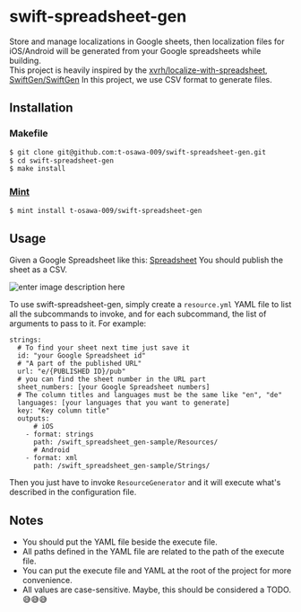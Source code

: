 
# swift-spreadsheet-gen

Store and manage localizations in Google sheets, then localization files for iOS/Android will be generated from your Google spreadsheets while building.
<br>This project is heavily inspired by the [xvrh/localize-with-spreadsheet](https://github.com/xvrh/localize-with-spreadsheet), [SwiftGen/SwiftGen](https://github.com/SwiftGen/SwiftGen)
In this project, we use CSV format to generate files.
## Installation
### Makefile
```sh
$ git clone git@github.com:t-osawa-009/swift-spreadsheet-gen.git
$ cd swift-spreadsheet-gen
$ make install
```
### [Mint](https://github.com/yonaskolb/Mint)
```sh
$ mint install t-osawa-009/swift-spreadsheet-gen
```

## Usage
Given a Google Spreadsheet like this:
[Spreadsheet](https://docs.google.com/spreadsheets/d/1zVw1G2LvoJOnnaez3Tuf2Kxqt7S8-zATNazY14FgBwI/edit?usp=sharing)
You should publish the sheet as a CSV.

![enter image description here](https://d33v4339jhl8k0.cloudfront.net/docs/assets/5915e1a02c7d3a057f890932/images/618d2e7012c07c18afde6edc/file-D8dJEYqihf.gif)

To use swift-spreadsheet-gen, simply create a `resource.yml` YAML file to list all the subcommands to invoke, and for each subcommand, the list of arguments to pass to it. For example:
```
strings:
  # To find your sheet next time just save it
  id: "your Google Spreadsheet id"
  # "A part of the published URL"
  url: "e/{PUBLISHED ID}/pub"
  # you can find the sheet number in the URL part
  sheet_numbers: [your Google Spreadsheet numbers]
  # The column titles and languages must be the same like "en", "de"
  languages: [your languages that you want to generate]
  key: "Key column title"
  outputs:
      # iOS
    - format: strings
      path: /swift_spreadsheet_gen-sample/Resources/
      # Android
    - format: xml
      path: /swift_spreadsheet_gen-sample/Strings/
```
Then you just have to invoke `ResourceGenerator` and it will execute what's described in the configuration file.

## Notes
- You should put the YAML file beside the execute file.
- All paths defined in the YAML file are related to the path of the execute file.
- You can put the execute file and YAML at the root of the project for more convenience.
- All values are case-sensitive. Maybe, this should be considered a TODO. 😅😅😅
